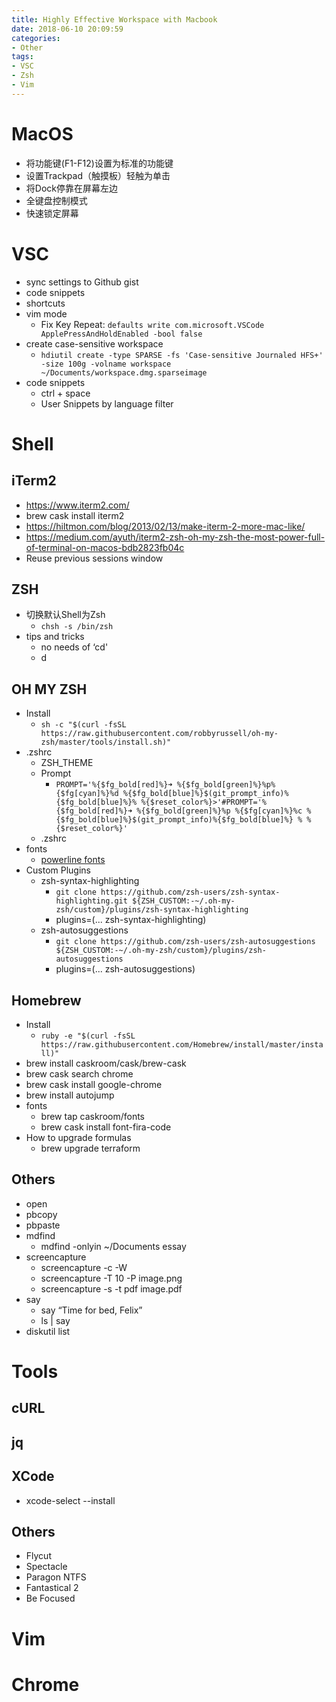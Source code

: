 ```yaml
---
title: Highly Effective Workspace with Macbook
date: 2018-06-10 20:09:59
categories:
- Other
tags:
- VSC
- Zsh
- Vim
---
```

# MacOS

* 将功能键(F1-F12)设置为标准的功能键
* 设置Trackpad（触摸板）轻触为单击
* 将Dock停靠在屏幕左边
* 全键盘控制模式
* 快速锁定屏幕

# VSC

* sync settings to Github gist
* code snippets
* shortcuts
* vim mode
    * Fix Key Repeat: `defaults write com.microsoft.VSCode ApplePressAndHoldEnabled -bool false`
* create case-sensitive workspace
    * `hdiutil create -type SPARSE -fs 'Case-sensitive Journaled HFS+' -size 100g -volname workspace ~/Documents/workspace.dmg.sparseimage`
* code snippets
    * ctrl + space
    * User Snippets by language filter

<!-- more -->

# Shell

## iTerm2
* https://www.iterm2.com/
* brew cask install iterm2
* https://hiltmon.com/blog/2013/02/13/make-iterm-2-more-mac-like/
* https://medium.com/ayuth/iterm2-zsh-oh-my-zsh-the-most-power-full-of-terminal-on-macos-bdb2823fb04c
* Reuse previous sessions window

## ZSH
* 切换默认Shell为Zsh
    * `chsh -s /bin/zsh`
* tips and tricks
    * no needs of ‘cd'
    * d

## OH MY ZSH
* Install
    * `sh -c "$(curl -fsSL https://raw.githubusercontent.com/robbyrussell/oh-my-zsh/master/tools/install.sh)"`
* .zshrc
    * ZSH_THEME
    * Prompt
        * `PROMPT='%{$fg_bold[red]%}➜ %{$fg_bold[green]%}%p%{$fg[cyan]%}%d %{$fg_bold[blue]%}$(git_prompt_info)%{$fg_bold[blue]%}% %{$reset_color%}>'#PROMPT='%{$fg_bold[red]%}➜ %{$fg_bold[green]%}%p %{$fg[cyan]%}%c %{$fg_bold[blue]%}$(git_prompt_info)%{$fg_bold[blue]%} % %{$reset_color%}'`
    * .zshrc
* fonts
  * [powerline fonts](https://github.com/powerline/fonts)
* Custom Plugins
  * zsh-syntax-highlighting
    * `git clone https://github.com/zsh-users/zsh-syntax-highlighting.git ${ZSH_CUSTOM:-~/.oh-my-zsh/custom}/plugins/zsh-syntax-highlighting`
    * plugins=(... zsh-syntax-highlighting)
  * zsh-autosuggestions
    * `git clone https://github.com/zsh-users/zsh-autosuggestions ${ZSH_CUSTOM:-~/.oh-my-zsh/custom}/plugins/zsh-autosuggestions`
    * plugins=(... zsh-autosuggestions)

## Homebrew
* Install
    * `ruby -e "$(curl -fsSL https://raw.githubusercontent.com/Homebrew/install/master/install)"`
* brew install caskroom/cask/brew-cask
* brew cask search chrome
* brew cask install google-chrome
* brew install autojump
* fonts
    * brew tap caskroom/fonts
    * brew cask install font-fira-code
* How to upgrade formulas
    * brew upgrade terraform

## Others
* open
* pbcopy
* pbpaste
* mdfind
    * mdfind -onlyin ~/Documents essay
* screencapture
    * screencapture -c -W
    * screencapture -T 10 -P image.png
    * screencapture -s -t pdf image.pdf
* say
    * say “Time for bed, Felix”
    * ls | say
* diskutil list

# Tools

## cURL

## jq

## XCode
* xcode-select --install

## Others
* Flycut
* Spectacle
* Paragon NTFS
* Fantastical 2
* Be Focused

# Vim

# Chrome
